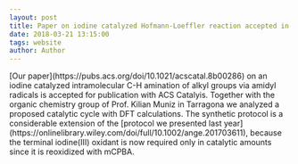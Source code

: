 ```yaml
---
layout: post
title: Paper on iodine catalyzed Hofmann-Loeffler reaction accepted in ACS Catalysis
date: 2018-03-21 13:15:00
tags: website
author: Author
---
```

<p>[Our paper](https://pubs.acs.org/doi/10.1021/acscatal.8b00286) on an iodine catalyzed intramolecular C-H amination of alkyl groups via amidyl radicals is accepted for publication with ACS Catalyis. Together with the organic chemistry group of Prof. Kilian Muniz in Tarragona we analyzed a proposed catalytic cycle with DFT calculations. The synthetic protocol is a considerable extension of the [protocol we presented last year](https://onlinelibrary.wiley.com/doi/full/10.1002/ange.201703611), because the terminal iodine(III) oxidant is now required only in catalytic amounts since it is reoxidized with mCPBA. </p>
